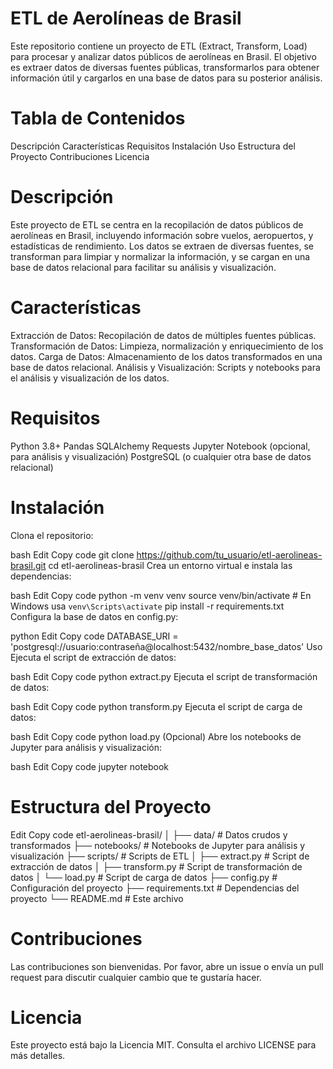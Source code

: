 # ETL de Aerolíneas de Brasil
Este repositorio contiene un proyecto de ETL (Extract, Transform, Load) para procesar y analizar datos públicos de aerolíneas en Brasil. El objetivo es extraer datos de diversas fuentes públicas, transformarlos para obtener información útil y cargarlos en una base de datos para su posterior análisis.

# Tabla de Contenidos
Descripción
Características
Requisitos
Instalación
Uso
Estructura del Proyecto
Contribuciones
Licencia

# Descripción
Este proyecto de ETL se centra en la recopilación de datos públicos de aerolíneas en Brasil, incluyendo información sobre vuelos, aeropuertos, y estadísticas de rendimiento. Los datos se extraen de diversas fuentes, se transforman para limpiar y normalizar la información, y se cargan en una base de datos relacional para facilitar su análisis y visualización.

# Características
Extracción de Datos: Recopilación de datos de múltiples fuentes públicas.
Transformación de Datos: Limpieza, normalización y enriquecimiento de los datos.
Carga de Datos: Almacenamiento de los datos transformados en una base de datos relacional.
Análisis y Visualización: Scripts y notebooks para el análisis y visualización de los datos.

# Requisitos
Python 3.8+
Pandas
SQLAlchemy
Requests
Jupyter Notebook (opcional, para análisis y visualización)
PostgreSQL (o cualquier otra base de datos relacional)

# Instalación
Clona el repositorio:

bash
Edit
Copy code
git clone https://github.com/tu_usuario/etl-aerolineas-brasil.git
cd etl-aerolineas-brasil
Crea un entorno virtual e instala las dependencias:

bash
Edit
Copy code
python -m venv venv
source venv/bin/activate  # En Windows usa `venv\Scripts\activate`
pip install -r requirements.txt
Configura la base de datos en config.py:

python
Edit
Copy code
DATABASE_URI = 'postgresql://usuario:contraseña@localhost:5432/nombre_base_datos'
Uso
Ejecuta el script de extracción de datos:

bash
Edit
Copy code
python extract.py
Ejecuta el script de transformación de datos:

bash
Edit
Copy code
python transform.py
Ejecuta el script de carga de datos:

bash
Edit
Copy code
python load.py
(Opcional) Abre los notebooks de Jupyter para análisis y visualización:

bash
Edit
Copy code
jupyter notebook

# Estructura del Proyecto
Edit
Copy code
etl-aerolineas-brasil/
│
├── data/                   # Datos crudos y transformados
├── notebooks/              # Notebooks de Jupyter para análisis y visualización
├── scripts/                # Scripts de ETL
│   ├── extract.py          # Script de extracción de datos
│   ├── transform.py        # Script de transformación de datos
│   └── load.py             # Script de carga de datos
├── config.py               # Configuración del proyecto
├── requirements.txt        # Dependencias del proyecto
└── README.md               # Este archivo

# Contribuciones
Las contribuciones son bienvenidas. Por favor, abre un issue o envía un pull request para discutir cualquier cambio que te gustaría hacer.

# Licencia
Este proyecto está bajo la Licencia MIT. Consulta el archivo LICENSE para más detalles.